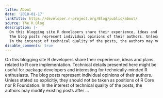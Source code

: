 ```yaml
---
title: About
date: '2018-01-17'
linkTitle: https://developer.r-project.org/Blog/public/about/
source: The R Blog
description: |-
  On this blogging site R developers share their experience, ideas and plans related to R core implementation. Technical details presented here might be useful for package developers and interesting for technically-minded R enthusiasts.
  The blog posts represent individual opinions of their authors. Unless stated so explicitly, they should not be taken as positions of R Core nor R Foundation.
  In the interest of technical quality of the posts, the authors may modify existing posts after ...
disable_comments: true
---
```

On this blogging site R developers share their experience, ideas and plans related to R core implementation. Technical details presented here might be useful for package developers and interesting for technically-minded R enthusiasts.
The blog posts represent individual opinions of their authors. Unless stated so explicitly, they should not be taken as positions of R Core nor R Foundation.
In the interest of technical quality of the posts, the authors may modify existing posts after ...